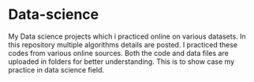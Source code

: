 # Data-science
My Data science projects which i practiced online on various datasets. In this repository multiple algorithms details are posted. I practiced these codes from various online sources. Both the code and data files are uploaded in folders for better understanding. This is to show case my practice in data science field. 
